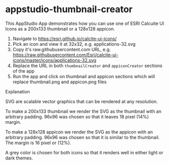 # appstudio-thumbnail-creator

This AppStudio App demonstrates how you can use one of ESRI Calcuite UI Icons as a 200x133 thumbnail or a 128x128 appicon.

 1. Navigate to https://esri.github.io/calcite-ui-icons/
 2. Pick an icon and view it at 32x32, e.g. applications-32.svg
 3. Copy it's raw.githubusercontent.com URL, e.g. https://raw.githubusercontent.com/Esri/calcite-ui-icons/master/icons/applications-32.svg
 4. Replace the URL in both `thumbnailCreator` and `appiconCreator` sections of the app
 5. Run the app and click on thumbnail and appicon sections which will replace thumbnail.png and appicon.png files

Explanation

SVG are scalable vector graphics that can be rendered at any resolution.

To make a 200x133 thumbnail we render the SVG as the thumbnail with an arbitrary padding.
96x96 was chosen so that it leaves 18 pixel (14%) margin.

To make a 128x128 appicon we render the SVG as the appicon with an arbitrary padding.
96x96 was chosen so that it is similar to the thumbnail.
The margin is 16 pixel or (12%).

A grey color is chosen for both icons so that it renders well in either light or dark themes.

